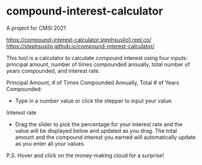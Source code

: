 # compound-interest-calculator

A project for CMSI 2021

https://compound-interest-calculator.stephsusilo1.repl.co/
https://stephsusilo.github.io/compound-interest-calculator/

This tool is a calculator to calculate compound interest using four inputs: principal amount, number of times compounded annually, total number of years compounded, and interest rate.

Principal Amount, # of Times Compounded Annually,  Total # of Years Compounded: 
* Type in a number value or click the stepper to input your value.

Interest rate
* Drag the slider to pick the percentage for your interest rate and the value will be displayed below and updated as you drag. The total amount and the compound interest you earned will automatically update as you enter all your values.

P.S. Hover and click on the money-making cloud for a surprise!
